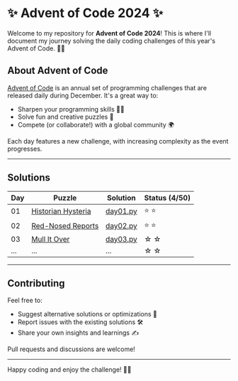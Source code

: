 # ✨ Advent of Code 2024 ✨

Welcome to my repository for **Advent of Code 2024**! 
This is where I'll document my journey solving the daily 
coding challenges of this year's Advent of Code. 🎄✨

## About Advent of Code

[Advent of Code](https://adventofcode.com/) is an annual set of programming challenges that are released daily during December. It's a great way to:

- Sharpen your programming skills 🧑‍💻
- Solve fun and creative puzzles 🎁
- Compete (or collaborate!) with a global community 🌍

Each day features a new challenge, with increasing complexity as the event progresses.

---

## Solutions

| Day | Puzzle                                                    | Solution                       | Status (4/50) |
|-----|-----------------------------------------------------------|--------------------------------|---------------|
| 01  | [Historian Hysteria](https://adventofcode.com/2024/day/1) | [day01.py](solutions/day01.py) | ⭐️ ⭐ |
| 02  | [Red-Nosed Reports](https://adventofcode.com/2024/day/2)  | [day02.py](solutions/day02.py) | ⭐ ⭐ |
| 03  | [Mull It Over](https://adventofcode.com/2024/day/3)  | [day03.py](solutions/day03.py) | ☆ ☆  |
| ... | ...                                                       | ...                            | ☆ ☆  |

---

## Contributing

Feel free to:

- Suggest alternative solutions or optimizations 🚀
- Report issues with the existing solutions 🛠️
- Share your own insights and learnings ✍️

Pull requests and discussions are welcome!

---

Happy coding and enjoy the challenge! 🎄🎅